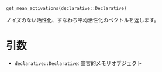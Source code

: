 ```
get_mean_activations(declarative::Declarative)
```

ノイズのない活性化、すなわち平均活性化のベクトルを返します。

# 引数

  * `declarative::Declarative`: 宣言的メモリオブジェクト
